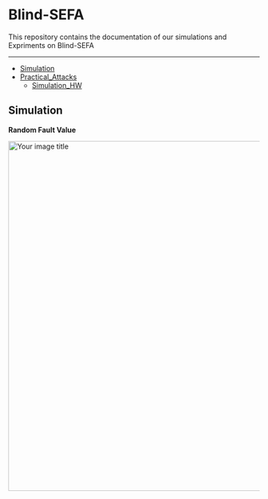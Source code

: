 # Blind-SEFA


This repository contains the documentation of our simulations and Expriments on Blind-SEFA

---

* [Simulation](https://github.com/Navidvafaei/Blind-sefa/tree/main/Simulation)
* [Practical_Attacks](https://github.com/Navidvafaei/Blind-sefa/tree/main/Practical)
  * [Simulation_HW](https://github.com/Navidvafaei/Blind-sefa/tree/main/Practical/Simulation)


## Simulation
**Random Fault Value**


 
 <img src="https://user-images.githubusercontent.com/30938963/199026183-dd10d4a7-6fd3-4711-8d65-10e594688304.png" alt="Your image title" width="700"/>








